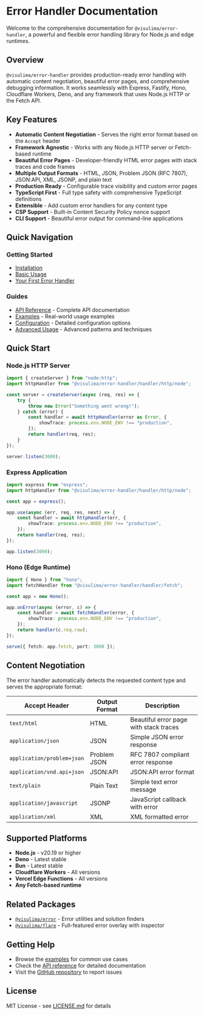# Error Handler Documentation

Welcome to the comprehensive documentation for `@visulima/error-handler`, a powerful and flexible error handling library for Node.js and edge runtimes.

## Overview

`@visulima/error-handler` provides production-ready error handling with automatic content negotiation, beautiful error pages, and comprehensive debugging information. It works seamlessly with Express, Fastify, Hono, Cloudflare Workers, Deno, and any framework that uses Node.js HTTP or the Fetch API.

## Key Features

- **Automatic Content Negotiation** - Serves the right error format based on the `Accept` header
- **Framework Agnostic** - Works with any Node.js HTTP server or Fetch-based runtime
- **Beautiful Error Pages** - Developer-friendly HTML error pages with stack traces and code frames
- **Multiple Output Formats** - HTML, JSON, Problem JSON (RFC 7807), JSON:API, XML, JSONP, and plain text
- **Production Ready** - Configurable trace visibility and custom error pages
- **TypeScript First** - Full type safety with comprehensive TypeScript definitions
- **Extensible** - Add custom error handlers for any content type
- **CSP Support** - Built-in Content Security Policy nonce support
- **CLI Support** - Beautiful error output for command-line applications

## Quick Navigation

### Getting Started
- [Installation](./getting-started.md#installation)
- [Basic Usage](./getting-started.md#basic-usage)
- [Your First Error Handler](./getting-started.md#your-first-error-handler)

### Guides
- [API Reference](./api-reference.md) - Complete API documentation
- [Examples](./examples.md) - Real-world usage examples
- [Configuration](./configuration.md) - Detailed configuration options
- [Advanced Usage](./advanced-usage.md) - Advanced patterns and techniques

## Quick Start

### Node.js HTTP Server

```typescript
import { createServer } from "node:http";
import httpHandler from "@visulima/error-handler/handler/http/node";

const server = createServer(async (req, res) => {
    try {
        throw new Error("Something went wrong!");
    } catch (error) {
        const handler = await httpHandler(error as Error, {
            showTrace: process.env.NODE_ENV !== "production",
        });
        return handler(req, res);
    }
});

server.listen(3000);
```

### Express Application

```typescript
import express from "express";
import httpHandler from "@visulima/error-handler/handler/http/node";

const app = express();

app.use(async (err, req, res, next) => {
    const handler = await httpHandler(err, {
        showTrace: process.env.NODE_ENV !== "production",
    });
    return handler(req, res);
});

app.listen(3000);
```

### Hono (Edge Runtime)

```typescript
import { Hono } from "hono";
import fetchHandler from "@visulima/error-handler/handler/fetch";

const app = new Hono();

app.onError(async (error, c) => {
    const handler = await fetchHandler(error, {
        showTrace: process.env.NODE_ENV !== "production",
    });
    return handler(c.req.raw);
});

serve({ fetch: app.fetch, port: 3000 });
```

## Content Negotiation

The error handler automatically detects the requested content type and serves the appropriate format:

| Accept Header | Output Format | Description |
|--------------|---------------|-------------|
| `text/html` | HTML | Beautiful error page with stack traces |
| `application/json` | JSON | Simple JSON error response |
| `application/problem+json` | Problem JSON | RFC 7807 compliant error response |
| `application/vnd.api+json` | JSON:API | JSON:API error format |
| `text/plain` | Plain Text | Simple text error message |
| `application/javascript` | JSONP | JavaScript callback with error |
| `application/xml` | XML | XML formatted error |

## Supported Platforms

- **Node.js** - v20.19 or higher
- **Deno** - Latest stable
- **Bun** - Latest stable
- **Cloudflare Workers** - All versions
- **Vercel Edge Functions** - All versions
- **Any Fetch-based runtime**

## Related Packages

- [`@visulima/error`](https://github.com/visulima/visulima/tree/main/packages/error) - Error utilities and solution finders
- [`@visulima/flare`](https://github.com/visulima/visulima/tree/main/packages/flare) - Full-featured error overlay with inspector

## Getting Help

- Browse the [examples](./examples.md) for common use cases
- Check the [API reference](./api-reference.md) for detailed documentation
- Visit the [GitHub repository](https://github.com/visulima/visulima/tree/main/packages/error-handler) to report issues

## License

MIT License - see [LICENSE.md](../LICENSE.md) for details
